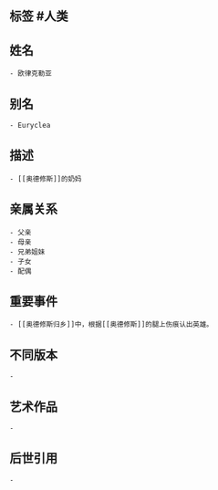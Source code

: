 ## 标签  #人类
## 姓名
	- 欧律克勒亚
## 别名
	- Euryclea
## 描述
	- [[奥德修斯]]的奶妈
## 亲属关系
	- 父亲
	- 母亲
	- 兄弟姐妹
	- 子女
	- 配偶
## 重要事件
	- [[奥德修斯归乡]]中，根据[[奥德修斯]]的腿上伤痕认出英雄。
## 不同版本
	-
## 艺术作品
	-
## 后世引用
	-
